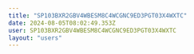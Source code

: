 ```yaml
---
title: "SP103BXR2GBV4WBESM8C4WCGNC9ED3PGT03X4WXTC"
date: 2024-08-05T08:02:49.353Z
user: SP103BXR2GBV4WBESM8C4WCGNC9ED3PGT03X4WXTC
layout: "users"
---
```

    